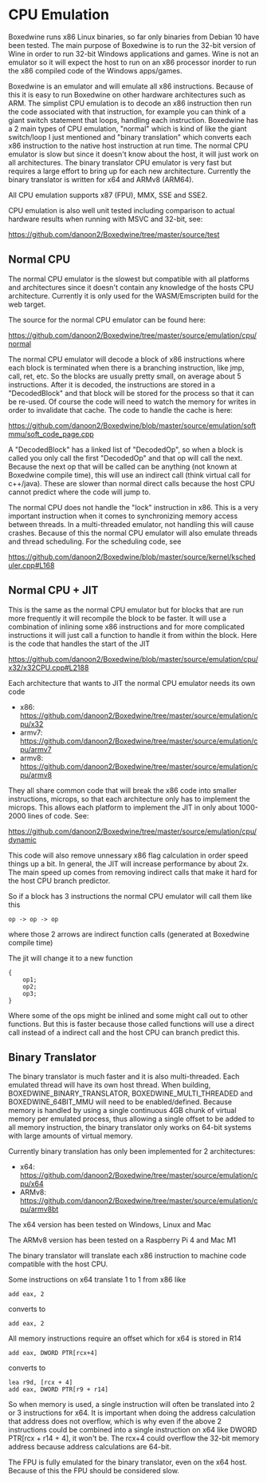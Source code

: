 # CPU Emulation

Boxedwine runs x86 Linux binaries, so far only binaries from Debian 10 have been tested.  The main purpose of Boxedwine is to run the 32-bit version of Wine in order to run 32-bit Windows applications and games.  Wine is not an emulator so it will expect the host to run on an x86 processor inorder to run the x86 compiled code of the Windows apps/games.

Boxedwine is an emulator and will emulate all x86 instructions.  Because of this it is easy to run Boxedwine on other hardware architectures such as ARM.  The simplist CPU emulation is to decode an x86 instruction then run the code associated with that instruction, for example you can think of a giant switch statement that loops, handling each instruction.  Boxedwine has a 2 main types of CPU emulation, "normal" which is kind of like the giant switch/loop I just mentioned and "binary translation" which converts each x86 instruction to the native host instruction at run time.  The normal CPU emulator is slow but since it doesn't know about the host, it will just work on all architectures.  The binary translator CPU emulator is very fast but requires a large effort to bring up for each new architecture.  Currently the binary translator is written for x64 and ARMv8 (ARM64).

All CPU emulation supports x87 (FPU), MMX, SSE and SSE2.

CPU emulation is also well unit tested including comparison to actual hardware results when running with MSVC and 32-bit, see:

https://github.com/danoon2/Boxedwine/tree/master/source/test

## Normal CPU
The normal CPU emulator is the slowest but compatible with all platforms and architectures since it doesn't contain any knowledge of the hosts CPU architecture.  Currently it is only used for the WASM/Emscripten build for the web target.

The source for the normal CPU emulator can be found here:

https://github.com/danoon2/Boxedwine/tree/master/source/emulation/cpu/normal

The normal CPU emulator will decode a block of x86 instructions where each block is terminated when there is a branching instruction, like jmp, call, ret, etc.  So the blocks are usually pretty small, on average about 5 instructions.  After it is decoded, the instructions are stored in a "DecodedBlock" and that block will be stored for the process so that it can be re-used.  Of course the code will need to watch the memory for writes in order to invalidate that cache.  The code to handle the cache is here:

https://github.com/danoon2/Boxedwine/blob/master/source/emulation/softmmu/soft_code_page.cpp

A "DecodedBlock" has a linked list of "DecodedOp", so when a block is called you only call the first "DecodedOp" and that op will call the next.  Because the next op that will be called can be anything (not known at Boxedwine compile time), this will use an indirect call (think virtual call for c++/java).  These are slower than normal direct calls because the host CPU cannot predict where the code will jump to.

The normal CPU does not handle the "lock" instruction in x86.  This is a very important instruction when it comes to synchronizing memory access between threads. In a multi-threaded emulator, not handling this will cause crashes.  Because of this the normal CPU emulator will also emulate threads and thread scheduling.  For the scheduling code, see

https://github.com/danoon2/Boxedwine/blob/master/source/kernel/kscheduler.cpp#L168


## Normal CPU + JIT
This is the same as the normal CPU emulator but for blocks that are run more frequently it will recompile the block to be faster.  It will use a combination of inlining some x86 instructions and for more complicated instructions it will just call a function to handle it from within the block.  Here is the code that handles the start of the JIT

https://github.com/danoon2/Boxedwine/blob/master/source/emulation/cpu/x32/x32CPU.cpp#L2188

Each architecture that wants to JIT the normal CPU emulator needs its own code

- x86: https://github.com/danoon2/Boxedwine/tree/master/source/emulation/cpu/x32
- armv7: https://github.com/danoon2/Boxedwine/tree/master/source/emulation/cpu/armv7
- armv8: https://github.com/danoon2/Boxedwine/tree/master/source/emulation/cpu/armv8

They all share common code that will break the x86 code into smaller instructions, microps, so that each architecture only has to implement the microps.  This allows each platform to implement the JIT in only about 1000-2000 lines of code.  See:

https://github.com/danoon2/Boxedwine/tree/master/source/emulation/cpu/dynamic

This code will also remove unnessary x86 flag calculation in order speed things up a bit.  In general, the JIT will increase performance by about 2x.  The main speed up comes from removing indirect calls that make it hard for the host CPU branch predictor.

So if a block has 3 instructions the normal CPU emulator will call them like this
```
op -> op -> op
```
where those 2 arrows are indirect function calls (generated at Boxedwine compile time)

The jit will change it to a new function
```
{
    op1;
    op2;
    op3;
}
```
Where some of the ops might be inlined and some might call out to other functions.  But this is faster because those called functions will use a direct call instead of a indirect call and the host CPU can branch predict this.

## Binary Translator

The binary translator is much faster and it is also multi-threaded.  Each emulated thread will have its own host thread.  When building, BOXEDWINE_BINARY_TRANSLATOR, BOXEDWINE_MULTI_THREADED and BOXEDWINE_64BIT_MMU will need to be enabled/defined.  Because memory is handled by using a single continuous 4GB chunk of virtual memory per emulated process, thus allowing a single offset to be added to all memory instruction, the binary translator only works on 64-bit systems with large amounts of virtual memory.

Currently binary translation has only been implemented for 2 architectures:

- x64: https://github.com/danoon2/Boxedwine/tree/master/source/emulation/cpu/x64
- ARMv8: https://github.com/danoon2/Boxedwine/tree/master/source/emulation/cpu/armv8bt

The x64 version has been tested on Windows, Linux and Mac

The ARMv8 version has been tested on a Raspberry Pi 4 and Mac M1

The binary translator will translate each x86 instruction to machine code compatible with the host CPU.

Some instructions on x64 translate 1 to 1 from x86 like
```
add eax, 2
```
converts to
```
add eax, 2
```

All memory instructions require an offset which for x64 is stored in R14

```
add eax, DWORD PTR[rcx+4]
```
converts to
```
lea r9d, [rcx + 4]
add eax, DWORD PTR[r9 + r14]
```
So when memory is used, a single instruction will often be translated into 2 or 3 instructions for x64.  It is important when doing the address calculation that address does not overflow, which is why even if the above 2 instructions could be combined into a single instruction on x64 like DWORD PTR[rcx + r14 + 4], it won't be.  The rcx+4 could overflow the 32-bit memory address because address calculations are 64-bit.

The FPU is fully emulated for the binary translator, even on the x64 host.  Because of this the FPU should be considered slow.